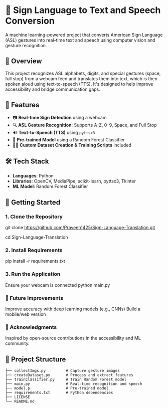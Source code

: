 # 🤟 Sign Language to Text and Speech Conversion

A machine learning-powered project that converts American Sign Language (ASL) gestures into real-time text and speech using computer vision and gesture recognition.

## 📌 Overview
This project recognizes ASL alphabets, digits, and special gestures (space, full stop) from a webcam feed and translates them into text, which is then spoken aloud using text-to-speech (TTS). It's designed to help improve accessibility and bridge communication gaps.

## 🎯 Features

- 📷 **Real-time Sign Detection** using a webcam
- 🔍 **ASL Gesture Recognition**: Supports A-Z, 0–9, Space, and Full Stop
- 🔊 **Text-to-Speech (TTS)** using `pyttsx3`
- 🧠 **Pre-trained Model** using a Random Forest Classifier
- 👨‍💻 **Custom Dataset Creation & Training Scripts** included

## 🛠️ Tech Stack

- **Languages**: Python
- **Libraries**: OpenCV, MediaPipe, scikit-learn, pyttsx3, Tkinter
- **ML Model**: Random Forest Classifier

## 🚀 Getting Started

### 1. Clone the Repository
git clone https://github.com/Praveen1425/Sign-Language-Translation.git

cd Sign-Language-Translation
### 2. Install Requirements
pip install -r requirements.txt
### 3. Run the Application
Ensure your webcam is connected
python main.py

### 🔮 Future Improvements
Improve accuracy with deep learning models (e.g., CNNs)
Build a mobile/web version
### 🙌 Acknowledgments
Inspired by open-source contributions in the accessibility and ML community.


## 📂 Project Structure

```plaintext
├── collectImgs.py         # Capture gesture images
├── createDataset.py       # Process and extract features
├── trainClassifier.py     # Train Random Forest model
├── main.py                # Real-time recognition and speech
├── model.p                # Pre-trained model
├── requirements.txt       # Python dependencies
├── LICENSE
└── README.md


